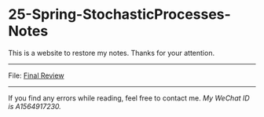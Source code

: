 # 25-Spring-StochasticProcesses-Notes
This is a website to restore my notes. Thanks for your attention.

---

File: [Final Review](./SP%202025-6-15.pdf)

---

If you find any errors while reading, feel free to contact me. *My WeChat ID is A1564917230.*
